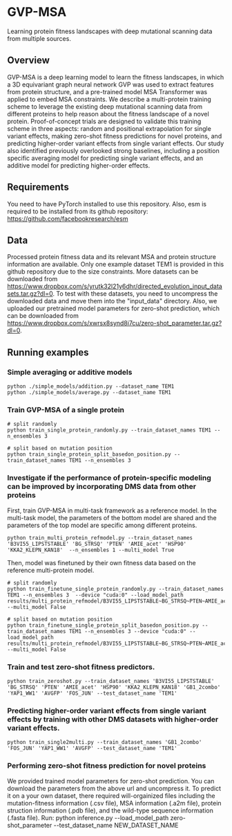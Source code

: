 # GVP-MSA
Learning protein fitness landscapes with deep mutational scanning data from multiple sources.

## Overview
GVP-MSA is a deep learning model to learn the fitness landscapes, in which a 3D equivariant graph neural network GVP was used to extract features from protein structure, and a pre-trained model MSA Transformer was applied to embed MSA constraints. We describe a multi-protein training scheme to leverage the existing deep mutational scanning data from different proteins to help reason about the fitness landscape of a novel protein. Proof-of-concept trials are designed to validate this training scheme in three aspects: random and positional extrapolation for single variant effects, making zero-shot fitness predictions for novel proteins, and predicting higher-order variant effects from single variant effects. Our study also identified previously overlooked strong baselines, including a position specific averaging model for predicting single variant effects, and an additive model for predicting higher-order effects. 

## Requirements
You need to have PyTorch installed to use this repository.
Also, esm is required to be installed from its github repository: https://github.com/facebookresearch/esm

## Data
Processed protein fitness data and its relevant MSA and protein structure information are available.
Only one example dataset TEM1 is provided in this github repository due to the size constraints. More datasets can be downloaded from https://www.dropbox.com/s/yrutk32l21y6dhr/directed_evolution_input_datasets.tar.gz?dl=0. To test with these datasets, you need to uncompress the downloaded data and move them into the "input_data" directory.
Also, we uploaded our pretrained model parameters for zero-shot prediction, which can be downloaded from https://www.dropbox.com/s/xwrsx8synd8i7cu/zero-shot_parameter.tar.gz?dl=0.
## Running examples

### Simple averaging or additive models

    python ./simple_models/addition.py --dataset_name TEM1
    python ./simple_models/average.py --dataset_name TEM1

### Train GVP-MSA of a single protein

    # split randomly
    python train_single_protein_randomly.py --train_dataset_names TEM1 --n_ensembles 3  

    # split based on mutation position
    python train_single_protein_split_basedon_position.py --train_dataset_names TEM1 --n_ensembles 3  

### Investigate if the performance of protein-specific modeling can be improved by incorporating DMS data from other proteins

First, train GVP-MSA in multi-task framework as a reference model. In the multi-task model, the parameters of the bottom model are shared and the parameters of the top model are specific among different proteins.

    python train_multi_protein_refmodel.py --train_dataset_names 'B3VI55_LIPSTSTABLE' 'BG_STRSQ' 'PTEN' 'AMIE_acet' 'HSP90' 'KKA2_KLEPN_KAN18'  --n_ensembles 1 --multi_model True 

Then, model was finetuned by their own fitness data based on the reference multi-protein model.

    # split randomly
    python train_finetune_single_protein_randomly.py --train_dataset_names TEM1 --n_ensembles 3  --device "cuda:0" --load_model_path results/multi_protein_refmodel/B3VI55_LIPSTSTABLE~BG_STRSQ~PTEN~AMIE_acet~HSP90~KKA2_KLEPN_KAN18/model_fold0_ensemble0.pt --multi_model False 

    # split based on mutation position
    python train_finetune_single_protein_split_basedon_position.py --train_dataset_names TEM1 --n_ensembles 3 --device "cuda:0" --load_model_path results/multi_protein_refmodel/B3VI55_LIPSTSTABLE~BG_STRSQ~PTEN~AMIE_acet~HSP90~KKA2_KLEPN_KAN18/model_fold0_ensemble0.pt --multi_model False

### Train and test zero-shot fitness predictors.

    python train_zeroshot.py --train_dataset_names 'B3VI55_LIPSTSTABLE' 'BG_STRSQ' 'PTEN' 'AMIE_acet' 'HSP90' 'KKA2_KLEPN_KAN18' 'GB1_2combo' 'YAP1_WW1' 'AVGFP' 'FOS_JUN' --test_dataset_name 'TEM1'

### Predicting higher-order variant effects from single variant effects by training with other DMS datasets with higher-order variant effects.

    python train_single2multi.py --train_dataset_names 'GB1_2combo' 'FOS_JUN' 'YAP1_WW1' 'AVGFP' --test_dataset_name 'TEM1'
### Performing zero-shot fitness prediction for novel proteins
We provided trained model parameters for zero-shot prediction. You can download the parameters from the above url and uncompress it. To predict it on a your own dataset, there required will-orgainized files including the mutation-fitness information (.csv file), MSA information (.a2m file), protein struction information (.pdb file), and the wild-type sequence information (.fasta file). Run:
    python inference.py --load_model_path zero-shot_parameter --test_dataset_name NEW_DATASET_NAME
